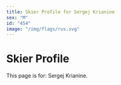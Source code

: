 ```yaml
---
title: Skier Profile for Sergej Krianine
sex: "M"
id: "454"
image: "/img/flags/rus.svg" 
---
```


# Skier Profile

This page is for: Sergej Krianine.
    
